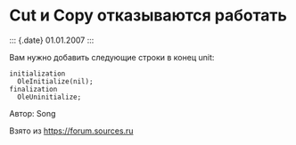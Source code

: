 Cut и Copy отказываются работать
================================

::: {.date}
01.01.2007
:::

Вам нужно добавить следующие строки в конец unit:

    initialization
      OleInitialize(nil);
    finalization
      OleUninitialize;

Автор: Song

Взято из <https://forum.sources.ru>

